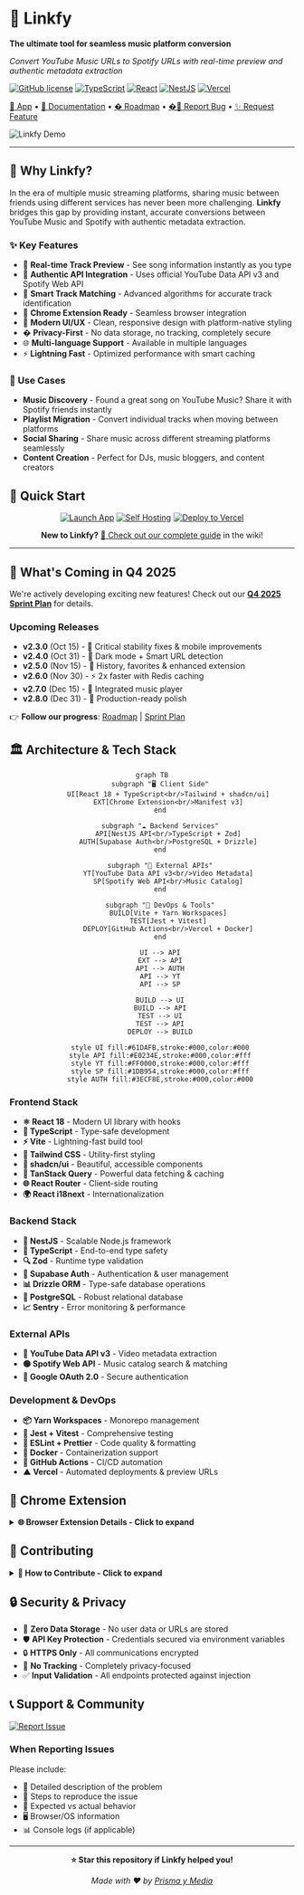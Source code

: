 <div align="c[🚀 App](https://prismaymedia.github.io/linkfy/) • [📖 Documentation](https://github.com/prismaymedia/linkfy/wiki) • [🗺️ Roadmap](./ROADMAP.md) • [📅 Q4 Sprint Plan](./docs/Q4_2025_SPRINT_PLAN.md) • [💬 Report Bug](https://github.com/prismaymedia/linkfy/issues) • [✨ Request Feature](https://github.com/prismaymedia/linkfy/issues)nter">

# 🎵 Linkfy

**The ultimate tool for seamless music platform conversion**

*Convert YouTube Music URLs to Spotify URLs with real-time preview and authentic metadata extraction*

[![GitHub license](https://img.shields.io/github/license/prismaymedia/linkfy?style=for-the-badge)](https://github.com/prismaymedia/linkfy/blob/master/LICENSE)
[![TypeScript](https://img.shields.io/badge/typescript-%23007ACC.svg?style=for-the-badge&logo=typescript&logoColor=white)](https://typescriptlang.org/)
[![React](https://img.shields.io/badge/react-%2320232a.svg?style=for-the-badge&logo=react&logoColor=%2361DAFB)](https://reactjs.org/)
[![NestJS](https://img.shields.io/badge/nestjs-%23E0234E.svg?style=for-the-badge&logo=nestjs&logoColor=white)](https://nestjs.com/)
[![Vercel](https://img.shields.io/badge/vercel-%23000000.svg?style=for-the-badge&logo=vercel&logoColor=white)](https://vercel.com/)

[🚀 App](https://prismaymedia.github.io/linkfy/) • [📖 Documentation](https://github.com/prismaymedia/linkfy/wiki) • [�️ Roadmap](./ROADMAP.md) • [�💬 Report Bug](https://github.com/prismaymedia/linkfy/issues) • [✨ Request Feature](https://github.com/prismaymedia/linkfy/issues)

![Linkfy Demo](./assets/demo.gif)

</div>

---

## 🌟 Why Linkfy?

In the era of multiple music streaming platforms, sharing music between friends using different services has never been more challenging. **Linkfy** bridges this gap by providing instant, accurate conversions between YouTube Music and Spotify with authentic metadata extraction.

### ✨ Key Features

- 🎯 **Real-time Track Preview** - See song information instantly as you type
- 🔗 **Authentic API Integration** - Uses official YouTube Data API v3 and Spotify Web API
- 🎵 **Smart Track Matching** - Advanced algorithms for accurate track identification
- 📱 **Chrome Extension Ready** - Seamless browser integration
- 🎨 **Modern UI/UX** - Clean, responsive design with platform-native styling
- � **Privacy-First** - No data storage, no tracking, completely secure
- 🌐 **Multi-language Support** - Available in multiple languages
- ⚡ **Lightning Fast** - Optimized performance with smart caching

### 🎯 Use Cases

- **Music Discovery** - Found a great song on YouTube Music? Share it with Spotify friends instantly
- **Playlist Migration** - Convert individual tracks when moving between platforms  
- **Social Sharing** - Share music across different streaming platforms seamlessly
- **Content Creation** - Perfect for DJs, music bloggers, and content creators

## 🚀 Quick Start

<div align="center">

[![Launch App](https://img.shields.io/badge/🚀_Launch-App-1DB954?style=for-the-badge&logo=spotify)](https://prismaymedia.github.io/linkfy/)
[![Self Hosting](https://img.shields.io/badge/🚀_Self_Hosting-Deploy_Guide-FF6B35?style=for-the-badge&logo=docker)](https://github.com/prismaymedia/linkfy/wiki/Self-Hosting-Guide)
[![Deploy to Vercel](https://img.shields.io/badge/Deploy_to-Vercel-000000?style=for-the-badge&logo=vercel&logoColor=white)](./docs/VERCEL_DEPLOYMENT.md)

**New to Linkfy?** [📖 Check out our complete guide](https://github.com/prismaymedia/linkfy/wiki) in the wiki!

</div>

---

## 📅 What's Coming in Q4 2025

We're actively developing exciting new features! Check out our [**Q4 2025 Sprint Plan**](./docs/Q4_2025_SPRINT_PLAN.md) for details.

### Upcoming Releases

- **v2.3.0** (Oct 15) - 🔴 Critical stability fixes & mobile improvements
- **v2.4.0** (Oct 31) - 🚀 Dark mode + Smart URL detection
- **v2.5.0** (Nov 15) - 💎 History, favorites & enhanced extension
- **v2.6.0** (Nov 30) - ⚡ 2x faster with Redis caching
- **v2.7.0** (Dec 15) - 🎵 Integrated music player
- **v2.8.0** (Dec 31) - 🎁 Production-ready polish

👉 **Follow our progress**: [Roadmap](./ROADMAP.md) | [Sprint Plan](./docs/Q4_2025_SPRINT_PLAN.md)

## 🏛️ Architecture & Tech Stack

<div align="center">

```mermaid
graph TB
    subgraph "🖥️ Client Side"
        UI[React 18 + TypeScript<br/>Tailwind + shadcn/ui]
        EXT[Chrome Extension<br/>Manifest v3]
    end
    
    subgraph "☁️ Backend Services"
        API[NestJS API<br/>TypeScript + Zod]
        AUTH[Supabase Auth<br/>PostgreSQL + Drizzle]
    end
    
    subgraph "🎵 External APIs"
        YT[YouTube Data API v3<br/>Video Metadata]
        SP[Spotify Web API<br/>Music Catalog]
    end
    
    subgraph "🔧 DevOps & Tools"
        BUILD[Vite + Yarn Workspaces]
        TEST[Jest + Vitest]
        DEPLOY[GitHub Actions<br/>Vercel + Docker]
    end
    
    UI --> API
    EXT --> API
    API --> AUTH
    API --> YT
    API --> SP
    
    BUILD --> UI
    BUILD --> API
    TEST --> UI
    TEST --> API
    DEPLOY --> BUILD
    
    style UI fill:#61DAFB,stroke:#000,color:#000
    style API fill:#E0234E,stroke:#000,color:#fff
    style YT fill:#FF0000,stroke:#000,color:#fff
    style SP fill:#1DB954,stroke:#000,color:#fff
    style AUTH fill:#3ECF8E,stroke:#000,color:#000
```

</div>

### Frontend Stack
- **⚛️ React 18** - Modern UI library with hooks
- **📘 TypeScript** - Type-safe development
- **⚡ Vite** - Lightning-fast build tool
- **🎨 Tailwind CSS** - Utility-first styling
- **🧩 shadcn/ui** - Beautiful, accessible components
- **🔄 TanStack Query** - Powerful data fetching & caching
- **🌐 React Router** - Client-side routing
- **🌍 React i18next** - Internationalization

### Backend Stack
- **🚀 NestJS** - Scalable Node.js framework
- **📘 TypeScript** - End-to-end type safety
- **🔍 Zod** - Runtime type validation
- **🔑 Supabase Auth** - Authentication & user management
- **📊 Drizzle ORM** - Type-safe database operations
- **🐘 PostgreSQL** - Robust relational database
- **📈 Sentry** - Error monitoring & performance

### External APIs
- **🔴 YouTube Data API v3** - Video metadata extraction
- **🟢 Spotify Web API** - Music catalog search & matching
- **🔐 Google OAuth 2.0** - Secure authentication

### Development & DevOps
- **📦 Yarn Workspaces** - Monorepo management
- **🧪 Jest + Vitest** - Comprehensive testing
- **📏 ESLint + Prettier** - Code quality & formatting
- **🐳 Docker** - Containerization support
- **🚀 GitHub Actions** - CI/CD automation
- **▲ Vercel** - Automated deployments & preview URLs

## 🧩 Chrome Extension

<details>
<summary><strong>🌐 Browser Extension Details - Click to expand</strong></summary>

Linkfy includes a fully-featured Chrome extension for seamless browser integration:

### Features
- 🔗 **One-click conversion** from any YouTube Music page
- 📋 **Smart URL detection** in browser tabs
- 🎯 **Context menu integration** for right-click conversion
- 🎨 **Native browser UI** with consistent styling
- ⚡ **Manifest v3 compliance** for modern Chrome compatibility

### Installation
1. Build the extension: `yarn build:extension:client`
2. Open Chrome Extensions (`chrome://extensions/`)
3. Enable "Developer mode"
4. Click "Load unpacked" and select `client/dist-extension/`

</details>

## 🤝 Contributing

<details>
<summary><strong>🚀 How to Contribute - Click to expand</strong></summary>

We welcome contributions from the community! Here's how you can help:

### Development Workflow

1. **Fork & Clone**
   ```bash
   git clone https://github.com/your-username/linkfy.git
   cd linkfy
   ```

2. **Create Feature Branch**
   ```bash
   git checkout -b feature/amazing-feature
   ```

3. **Set Up Development Environment**
   ```bash
   yarn install
   # Follow setup instructions above
   ```

4. **Make Changes & Test**
   ```bash
   yarn test:client
   yarn test:server
   ```

5. **Submit Pull Request**

### Code Guidelines

- ✅ Follow TypeScript strict mode
- ✅ Use conventional commits
- ✅ Add tests for new features  
- ✅ Update documentation
- ✅ Ensure all checks pass

### Areas for Contribution

- 🎵 **New Music Platforms** - Add support for Apple Music, Amazon Music, etc.
- 🌍 **Internationalization** - Translate to new languages
- 🎨 **UI/UX Improvements** - Enhanced user interface
- 🔧 **Performance Optimization** - Faster conversions and caching
- 📱 **Mobile App** - React Native implementation
- 🧪 **Testing** - Increase test coverage

</details>

## 🔒 Security & Privacy

- 🔐 **Zero Data Storage** - No user data or URLs are stored
- 🛡️ **API Key Protection** - Credentials secured via environment variables
- 🔒 **HTTPS Only** - All communications encrypted
- 🚫 **No Tracking** - Completely privacy-focused
- ✅ **Input Validation** - All endpoints protected against injection

## 📞 Support & Community


[![Report Issue](https://img.shields.io/badge/🐛_Report-Issue-FF4444?style=for-the-badge&logo=github)](https://github.com/prismaymedia/linkfy/issues/new)

### When Reporting Issues

Please include:
- 📝 Detailed description of the problem
- 🔄 Steps to reproduce the issue
- 🎯 Expected vs actual behavior  
- 🖥️ Browser/OS information
- 📊 Console logs (if applicable)

---

<div align="center">

**⭐ Star this repository if Linkfy helped you!**

*Made with ❤️ by [Prisma y Media](https://github.com/prismaymedia)*

</div>
